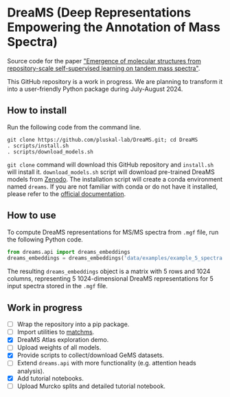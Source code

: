 # DreaMS (Deep Representations Empowering the Annotation of Mass Spectra)

Source code for the paper ["Emergence of molecular structures from repository-scale self-supervised learning on tandem mass spectra"](https://chemrxiv.org/engage/chemrxiv/article-details/6626775021291e5d1d61967f).

This GitHub repository is a work in progress. We are planning to transform it into a user-friendly Python package during July-August 2024.

## How to install

Run the following code from the command line.

``` shell
git clone https://github.com/pluskal-lab/DreaMS.git; cd DreaMS
. scripts/install.sh
. scripts/download_models.sh
```

`git clone` command will download this GitHub repository and `install.sh` will install it. `download_models.sh` script will download pre-trained DreaMS models from [Zenodo](https://zenodo.org/records/10997887). The installation script will create a conda environment named `dreams`. If you are not familiar with conda or do not have it installed, please refer to the [official documentation](https://conda.io/projects/conda/en/latest/user-guide/getting-started.html).

## How to use

To compute DreaMS representations for MS/MS spectra from `.mgf` file, run the following Python code.

``` python
from dreams.api import dreams_embeddings
dreams_embeddings = dreams_embeddings('data/examples/example_5_spectra.mgf')
```

The resulting `dreams_embeddings` object is a matrix with 5 rows and 1024 columns, representing 5 1024-dimensional DreaMS representations for 5 input spectra stored in the `.mgf` file.

## Work in progress
- [ ] Wrap the repository into a pip package.
- [ ] Import utilities to [matchms](https://github.com/matchms/matchms).
- [x] DreaMS Atlas exploration demo.
- [ ] Upload weights of all models.
- [x] Provide scripts to collect/download GeMS datasets.
- [ ] Extend `dreams.api` with more functionality (e.g. attention heads analysis).
- [x] Add tutorial notebooks.
- [ ] Upload Murcko splits and detailed tutorial notebook.
